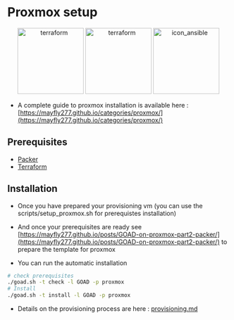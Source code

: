 # Proxmox setup

<div align="center">
  <img alt="terraform" width="150" height="150" src="./img/icon_terraform.png">
  <img alt="terraform" width="150" height="150" src="./img/icon_proxmox.png">
  <img alt="icon_ansible" width="150"  height="150" src="./img/icon_ansible.png">
</div>

- A complete guide to proxmox installation is available here : [https://mayfly277.github.io/categories/proxmox/](https://mayfly277.github.io/categories/proxmox/)

## Prerequisites

- [Packer](https://developer.hashicorp.com/packer/downloads?product_intent=packer)
- [Terraform](https://www.terraform.io/downloads.html)

## Installation

- Once you have prepared your provisioning vm (you can use the scripts/setup_proxmox.sh for prerequistes installation)
- And once your prerequisites are ready see [https://mayfly277.github.io/posts/GOAD-on-proxmox-part2-packer/](https://mayfly277.github.io/posts/GOAD-on-proxmox-part2-packer/) to prepare the template for proxmox


- You can run the automatic installation

```bash
# check prerequisites
./goad.sh -t check -l GOAD -p proxmox
# Install
./goad.sh -t install -l GOAD -p proxmox
```

- Details on the provisioning process are here : [provisioning.md](./provisioning.md)
